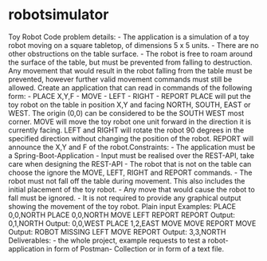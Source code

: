 # robotsimulator
Toy Robot Code problem details: - The application is a simulation of a toy robot moving on a square tabletop, of dimensions 5 x 5 units. - There are no other obstructions on the table surface. - The robot is free to roam around the surface of the table, but must be prevented from falling to destruction. Any movement that would result in the robot falling from the table must be prevented, however further valid movement commands must still be allowed. Create an application that can read in commands of the following form: - PLACE X,Y,F - MOVE - LEFT - RIGHT - REPORT PLACE will put the toy robot on the table in position X,Y and facing NORTH, SOUTH, EAST or WEST. The origin (0,0) can be considered to be the SOUTH WEST most corner. MOVE will move the toy robot one unit forward in the direction it is currently facing. LEFT and RIGHT will rotate the robot 90 degrees in the specified direction without changing the position of the robot. REPORT will announce the X,Y and F of the robot.Constraints: - The application must be a Spring-Boot-Application - Input must be realised over the REST-API, take care when designing the REST-API - The robot that is not on the table can choose the ignore the MOVE, LEFT, RIGHT and REPORT commands. - The robot must not fall off the table during movement. This also includes the initial placement of the toy robot. - Any move that would cause the robot to fall must be ignored. - It is not required to provide any graphical output showing the movement of the toy robot. Plain input Examples: PLACE 0,0,NORTH PLACE 0,0,NORTH MOVE LEFT REPORT REPORT Output: 0,1,NORTH Output: 0,0,WEST PLACE 1,2,EAST MOVE MOVE REPORT MOVE Output: ROBOT MISSING LEFT MOVE REPORT Output: 3,3,NORTH Deliverables: - the whole project, example requests to test a robot-application in form of Postman- Collection or in form of a text file.
